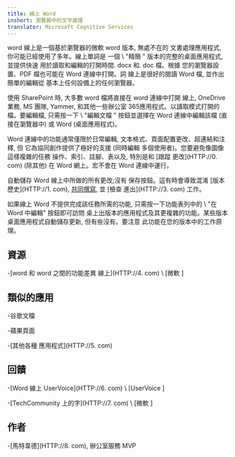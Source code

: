 ```yaml
---
title: 線上 Word
inshort: 瀏覽器中的文字處理
translator: Microsoft Cognitive Services
---
```



word 線上是一個基於瀏覽器的微軟 word 版本, 無處不在的
文書處理應用程式, 你可能已經使用了多年。線上單詞是
一個 \ "精簡 \" 版本的完整的桌面應用程式, 並提供快速
用於讀取和編輯的打開時間. docx 和. doc 檔。根據
您的瀏覽器設置、PDF 檔也可能在 Word 連線中打開。詞
線上是很好的閱讀 Word 檔, 並作出簡單的編輯從
基本上任何設備上的任何瀏覽器。

使用 SharePoint 時, 大多數 word 檔將直接在 word 連線中打開
線上, OneDrive 業務, MS 團隊, Yammer, 和其他一些辦公室
365應用程式。以讀取模式打開的檔。要編輯檔, 只需按一下
\ "編輯文檔 \" 按鈕並選擇在 Word 連線中編輯該檔
(直接在瀏覽器中) 或 Word (桌面應用程式)。

Word 連線中的功能通常僅限於日常編輯,
文本格式、頁面配置更改、超連結和注釋, 但
它為協同創作提供了極好的支援 (同時編輯
多個使用者)。您要避免像圖像這樣複雜的任務
操作、索引、註腳、表以及, 特別是和 [跟蹤
更改](HTTP://0. com)
(除其他) 在 Word 網上。宏不會在 Word 連線中運行。

自動儲存 Word 線上中所做的所有更改;沒有
保存按鈕。這有時會導致混淆 [版本
歷史](HTTP://1. com),
[共同撰寫](HTTP://2.com), 並 [檢查
進出](HTTP://3. com) 工作。

如果線上 Word 不提供完成該任務所需的功能,
只需按一下功能表列中的 \ "在 Word 中編輯" 按鈕即可訪問
桌上出版本的應用程式及其更複雜的功能。某些版本
桌面應用程式自動儲存更新, 但有些沒有。要注意
此功能在您的版本中的工作原理。

資源
---------

-[word 和 word 之間的功能差異
線上](HTTP://4. com)
\ [微軟 \]

類似的應用
--------------------

-谷歌文檔

-蘋果頁面

-[其他各種
應用程式](HTTP://5. com)

回饋
---------

-[Word 線上 UserVoice](HTTP://6. com)
\ [UserVoice \]

-[TechCommunity 上的字](HTTP://7. com)
\ [微軟 \]

作者
---------

-[馬特韋德](HTTP://8. com), 辦公室服務 MVP


